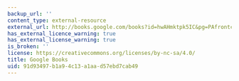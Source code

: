 ```yaml
---
backup_url: ''
content_type: external-resource
external_url: http://books.google.com/books?id=hwAHmktpk5IC&pg=PAfrontcover
has_external_licence_warning: true
has_external_license_warning: true
is_broken: ''
license: https://creativecommons.org/licenses/by-nc-sa/4.0/
title: Google Books
uid: 91d93497-b1a9-4c13-a1aa-d57ebd7cab49
---
```


